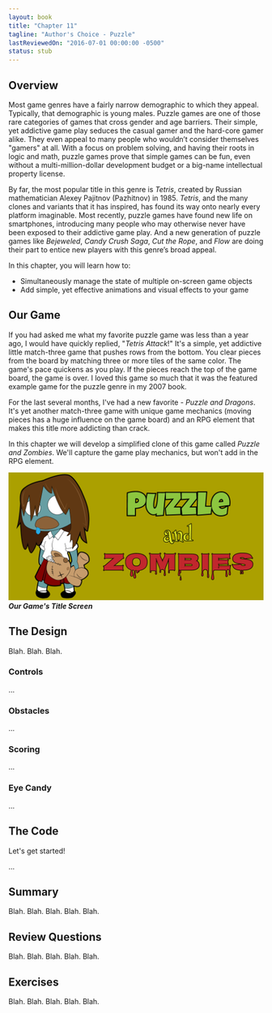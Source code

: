 ```yaml
---
layout: book
title: "Chapter 11"
tagline: "Author's Choice - Puzzle"
lastReviewedOn: "2016-07-01 00:00:00 -0500"
status: stub
---
```


## Overview

Most game genres have a fairly narrow demographic to which they appeal. Typically, that demographic is young males. Puzzle games are one of those rare categories of games that cross gender and age barriers. Their simple, yet addictive game play seduces the casual gamer and the hard-core gamer alike. They even appeal to many people who wouldn’t consider themselves "gamers" at all. With a focus on problem solving, and having their roots in logic and math, puzzle games prove that simple games can be fun, even without a multi-million-dollar development budget or a big-name intellectual property license.

By far, the most popular title in this genre is *Tetris*, created by Russian mathematician Alexey Pajitnov (Pazhitnov) in 1985. *Tetris*, and the many clones and variants that it has inspired, has found its way onto nearly every platform imaginable. Most recently, puzzle games have found new life on smartphones, introducing many people who may otherwise never have been exposed to their addictive game play. And a new generation of puzzle games like *Bejeweled*, *Candy Crush Saga*, *Cut the Rope*, and *Flow* are doing their part to entice new players with this genre’s broad appeal.

In this chapter, you will learn how to:

* Simultaneously manage the state of multiple on-screen game objects
* Add simple, yet effective animations and visual effects to your game

## Our Game

If you had asked me what my favorite puzzle game was less than a year ago, I would have quickly replied, "*Tetris Attack*!" It's a simple, yet addictive little match-three game that pushes rows from the bottom. You clear pieces from the board by matching three or more tiles of the same color. The game's pace quickens as you play. If the pieces reach the top of the game board, the game is over. I loved this game so much that it was the featured example game for the puzzle genre in my 2007 book.

For the last several months, I've had a new favorite - *Puzzle and Dragons*. It's yet another match-three game with unique game mechanics (moving pieces has a huge influence on the game board) and an RPG element that makes this title more addicting than crack.

In this chapter we will develop a simplified clone of this game called *Puzzle and Zombies*. We'll capture the game play mechanics, but won't add in the RPG element.

![Our game title. Puzzle and Zombies!](images/figure11-title-screen.png)<br/>
_**Our Game's Title Screen**_

## The Design

Blah. Blah. Blah. 

### Controls

...

### Obstacles

...

### Scoring

...

### Eye Candy

...

## The Code

Let's get started!

...

## Summary

Blah. Blah. Blah. Blah. Blah.

## Review Questions

Blah. Blah. Blah. Blah. Blah.

## Exercises

Blah. Blah. Blah. Blah. Blah.

